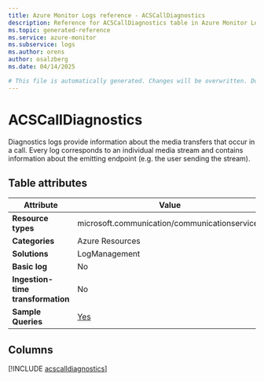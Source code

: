 ```yaml
---
title: Azure Monitor Logs reference - ACSCallDiagnostics
description: Reference for ACSCallDiagnostics table in Azure Monitor Logs.
ms.topic: generated-reference
ms.service: azure-monitor
ms.subservice: logs
ms.author: orens
author: osalzberg
ms.date: 04/14/2025

# This file is automatically generated. Changes will be overwritten. Do not change this file directly.
---
```


# ACSCallDiagnostics

Diagnostics logs provide information about the media transfers that occur in a call. Every log corresponds to an individual media stream and contains information about the emitting endpoint (e.g. the user sending the stream).


## Table attributes

|Attribute|Value|
|---|---|
|**Resource types**|microsoft.communication/communicationservices|
|**Categories**|Azure Resources|
|**Solutions**| LogManagement|
|**Basic log**|No|
|**Ingestion-time transformation**|No|
|**Sample Queries**|[Yes](/azure/azure-monitor/reference/queries/acscalldiagnostics)|



## Columns
  
[!INCLUDE [acscalldiagnostics](~/reusable-content/ce-skilling/azure/includes/azure-monitor/reference/tables/acscalldiagnostics-include.md)]

